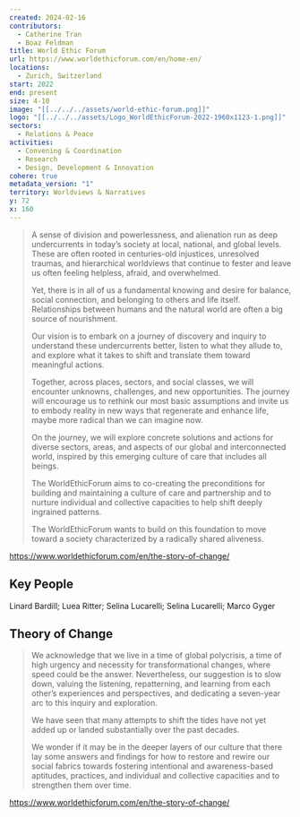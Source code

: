 ```yaml
---
created: 2024-02-16
contributors:
  - Catherine Tran
  - Boaz Feldman
title: World Ethic Forum
url: https://www.worldethicforum.com/en/home-en/
locations:
  - Zurich, Switzerland
start: 2022
end: present
size: 4-10
image: "[[../../../assets/world-ethic-forum.png]]"
logo: "[[../../../assets/Logo_WorldEthicForum-2022-1960x1123-1.png]]"
sectors:
  - Relations & Peace
activities:
  - Convening & Coordination
  - Research
  - Design, Development & Innovation
cohere: true
metadata_version: "1"
territory: Worldviews & Narratives
y: 72
x: 160
---
```

>A sense of division and powerlessness, and alienation run as deep undercurrents in today’s society at local, national, and global levels. These are often rooted in centuries-old injustices, unresolved traumas, and hierarchical worldviews that continue to fester and leave us often feeling helpless, afraid, and overwhelmed.
>
>Yet, there is in all of us a fundamental knowing and desire for balance, social connection, and belonging to others and life itself. Relationships between humans and the natural world are often a big source of nourishment.
>
>Our vision is to embark on a journey of discovery and inquiry to understand these undercurrents better, listen to what they allude to, and explore what it takes to shift and translate them toward meaningful actions.
>
>Together, across places, sectors, and social classes, we will encounter unknowns, challenges, and new opportunities. The journey will encourage us to rethink our most basic assumptions and invite us to embody reality in new ways that regenerate and enhance life, maybe more radical than we can imagine now.
>
>On the journey, we will explore concrete solutions and actions for diverse sectors, areas, and aspects of our global and interconnected world, inspired by this emerging culture of care that includes all beings.
>
>The WorldEthicForum aims to co-creating the preconditions for building and maintaining a culture of care and partnership and to nurture individual and collective capacities to help shift deeply ingrained patterns.
>
>The WorldEthicForum wants to build on this foundation to move toward a society characterized by a radically shared aliveness.

https://www.worldethicforum.com/en/the-story-of-change/

## Key People

Linard Bardill; Luea Ritter; Selina Lucarelli; Selina Lucarelli; Marco Gyger

## Theory of Change

>We acknowledge that we live in a time of global polycrisis, a time of high urgency and necessity for transformational changes, where speed could be the answer. Nevertheless, our suggestion is to slow down, valuing the listening, repatterning, and learning from each other’s experiences and perspectives, and dedicating a seven-year arc to this inquiry and exploration.
>
>We have seen that many attempts to shift the tides have not yet added up or landed substantially over the past decades.
>
>We wonder if it may be in the deeper layers of our culture that there lay some answers and findings for how to restore and rewire our social fabrics towards fostering intentional and awareness-based aptitudes, practices, and individual and collective capacities and to strengthen them over time.

https://www.worldethicforum.com/en/the-story-of-change/











